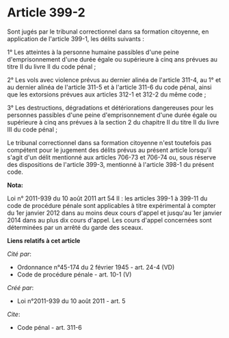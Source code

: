 # Article 399-2

Sont jugés par le tribunal correctionnel dans sa formation citoyenne, en application de l'article 399-1, les délits
suivants :

1° Les atteintes à la personne humaine passibles d'une peine d'emprisonnement d'une durée égale ou supérieure à cinq ans
prévues au titre II du livre II du code pénal ;

2° Les vols avec violence prévus au dernier alinéa de l'article 311-4, au 1° et au dernier alinéa de l'article 311-5 et à
l'article 311-6 du code pénal, ainsi que les extorsions prévues aux articles 312-1 et 312-2 du même code ;

3° Les destructions, dégradations et détériorations dangereuses pour les personnes passibles d'une peine d'emprisonnement
d'une durée égale ou supérieure à cinq ans prévues à la section 2 du chapitre II du titre II du livre III du code pénal ;

Le tribunal correctionnel dans sa formation citoyenne n'est toutefois pas compétent pour le jugement des délits prévus au
présent article lorsqu'il s'agit d'un délit mentionné aux articles 706-73 et 706-74 ou, sous réserve des dispositions de
l'article 399-3, mentionné à l'article 398-1 du présent code.

**Nota:**

Loi n° 2011-939 du 10 août 2011 art 54 II : les articles 399-1 à 399-11 du code de procédure pénale sont applicables à titre
expérimental à compter du 1er janvier 2012 dans au moins deux cours d'appel et jusqu'au 1er janvier 2014 dans au plus dix
cours d'appel. Les cours d'appel concernées sont déterminées par un arrêté du garde des sceaux.

**Liens relatifs à cet article**

_Cité par_:

  - Ordonnance n°45-174 du 2 février 1945 - art. 24-4 (VD)
  - Code de procédure pénale - art. 10-1 (V)

_Créé par_:

  - Loi n°2011-939 du 10 août 2011 - art. 5

_Cite_:

  - Code pénal - art. 311-6

